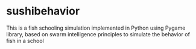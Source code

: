 # sushibehavior
This is a fish schooling simulation implemented in Python using Pygame library, based on swarm intelligence principles to simulate the behavior of fish in a school
